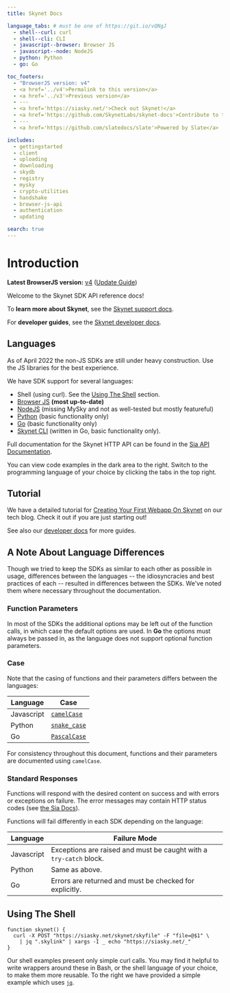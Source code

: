 ```yaml
---
title: Skynet Docs

language_tabs: # must be one of https://git.io/vQNgJ
  - shell--curl: curl
  - shell--cli: CLI
  - javascript--browser: Browser JS
  - javascript--node: NodeJS
  - python: Python
  - go: Go

toc_footers:
  - "BrowserJS version: v4"
  - <a href='../v4'>Permalink to this version</a>
  - <a href='../v3'>Previous version</a>
  - ---
  - <a href='https://siasky.net/'>Check out Skynet!</a>
  - <a href='https://github.com/SkynetLabs/skynet-docs'>Contribute to the docs</a>
  - ---
  - <a href='https://github.com/slatedocs/slate'>Powered by Slate</a>

includes:
  - gettingstarted
  - client
  - uploading
  - downloading
  - skydb
  - registry
  - mysky
  - crypto-utilities
  - handshake
  - browser-js-api
  - authentication
  - updating

search: true
---
```


# Introduction

**Latest BrowserJS version:** <a href='../v4'>v4</a> ([Update Guide](../v4#updating-from-v3))

Welcome to the Skynet SDK API reference docs!

To **learn more about Skynet**, see the [Skynet support docs](https://support.skynetlabs.com/).

For **developer guides**, see the [Skynet developer docs](https://docs.skynetlabs.com/).

## Languages

<aside class="warning">
As of April 2022 the non-JS SDKs are still under heavy construction. Use the JS
libraries for the best experience.
</aside>

We have SDK support for several languages:

- Shell (using curl). See the [Using The Shell](#using-the-shell) section.
- [Browser JS](https://github.com/SkynetLabs/skynet-js) **(most up-to-date)**
- [NodeJS](https://github.com/SkynetLabs/nodejs-skynet) (missing MySky and not as well-tested but mostly featureful)
- [Python](https://github.com/SkynetLabs/python-skynet) (basic functionality only)
- [Go](https://github.com/SkynetLabs/go-skynet) (basic functionality only)
- [Skynet CLI](https://github.com/SkynetLabs/skynet-cli) (written in Go, basic functionality only).

Full documentation for the Skynet HTTP API can be found in the [Sia API
Documentation](https://sia.tech/docs/#skynet).

<aside class="success">
You can view code examples in the dark area to the right. Switch to the
programming language of your choice by clicking the tabs in the top right.
</aside>

## Tutorial

We have a detailed tutorial for [Creating Your First Webapp On
Skynet](https://blog.sia.tech/creating-your-first-web-app-on-skynet-ec6f4fff405f)
on our tech blog. Check it out if you are just starting out!

See also our [developer docs](https://docs.skynetlabs.com/) for more guides.

## A Note About Language Differences

Though we tried to keep the SDKs as similar to each other as possible in usage,
differences between the languages -- the idiosyncracies and best practices of
each -- resulted in differences between the SDKs. We've noted them where
necessary throughout the documentation.

### Function Parameters

In most of the SDKs the additional options may be left out of the function
calls, in which case the default options are used. In <b>Go</b> the options must
always be passed in, as the language does not support optional function
parameters.

### Case

Note that the casing of functions and their parameters differs between the
languages:

Language | Case
-------- | ----
Javascript | [`camelCase`](https://en.wikipedia.org/wiki/Camel_case)
Python | [`snake_case`](https://en.wikipedia.org/wiki/Snake_case)
Go | [`PascalCase`](https://en.wikipedia.org/wiki/PascalCase)

For consistency throughout this document, functions and their parameters are
documented using `camelCase`.

### Standard Responses

Functions will respond with the desired content on success and with errors or
exceptions on failure. The error messages may contain HTTP status codes (see
[the Sia Docs](https://sia.tech/docs/#standard-responses)).

Functions will fail differently in each SDK depending on the language:

Language | Failure Mode
-------- | ------------
Javascript | Exceptions are raised and must be caught with a `try-catch` block.
Python | Same as above.
Go | Errors are returned and must be checked for explicitly.

## Using The Shell

```shell
function skynet() {
  curl -X POST "https://siasky.net/skynet/skyfile" -F "file=@$1" \
    | jq ".skylink" | xargs -I _ echo "https://siasky.net/_"
}
```

Our shell examples present only simple curl calls. You may find it helpful to
write wrappers around these in Bash, or the shell language of your choice, to
make them more reusable. To the right we have provided a simple example which
uses [`jq`](https://stedolan.github.io/jq/).
